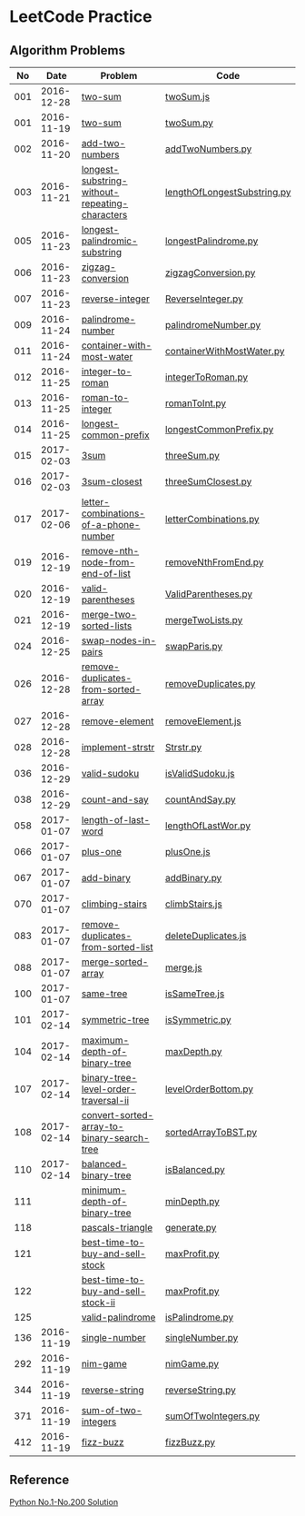LeetCode Practice
=====================

Algorithm Problems
---------------------

|No|Date|Problem|Code|
|----|------|------|------|
|001|2016-12-28|[two-sum](https://leetcode.com/problems/two-sum/)|[twoSum.js](001-two-sum/)|
|001|2016-11-19|[two-sum](https://leetcode.com/problems/two-sum/)|[twoSum.py](001-two-sum/)|
|002|2016-11-20|[add-two-numbers](https://leetcode.com/problems/add-two-numbers/)|[addTwoNumbers.py](002-add-two-numbers/)|
|003|2016-11-21|[longest-substring-without-repeating-characters](https://leetcode.com/problems/longest-substring-without-repeating-characters/)|[lengthOfLongestSubstring.py](003-longest-substring-without-repeating-characters/)|
|005|2016-11-23|[longest-palindromic-substring](https://leetcode.com/problems/longest-palindromic-substring/)|[longestPalindrome.py](005-longest-palindromic-substring/)|
|006|2016-11-23|[zigzag-conversion](https://leetcode.com/problems/zigzag-conversion/)|[zigzagConversion.py](006-zigzag-conversion/)|
|007|2016-11-23|[reverse-integer](https://leetcode.com/problems/reverse-integer/)|[ReverseInteger.py](007-reverse-integer/)|
|009|2016-11-24|[palindrome-number](https://leetcode.com/problems/palindrome-number/)|[palindromeNumber.py](009-palindrome-number/)|
|011|2016-11-24|[container-with-most-water](https://leetcode.com/problems/container-with-most-water/)|[containerWithMostWater.py](011-container-with-most-water/)|
|012|2016-11-25|[integer-to-roman](https://leetcode.com/problems/integer-to-roman/)|[integerToRoman.py](012-integer-to-roman/)|
|013|2016-11-25|[roman-to-integer](https://leetcode.com/problems/roman-to-integer/)|[romanToInt.py](013-roman-to-integer/)|
|014|2016-11-25|[longest-common-prefix](https://leetcode.com/problems/longest-common-prefix/)|[longestCommonPrefix.py](014-longest-common-prefix/)|
|015|2017-02-03|[3sum](https://leetcode.com/problems/3sum/)|[threeSum.py](015-3sum/)|
|016|2017-02-03|[3sum-closest](https://leetcode.com/problems/3sum-closest/)|[threeSumClosest.py](016-3sum-closest/)|
|017|2017-02-06|[letter-combinations-of-a-phone-number](https://leetcode.com/problems/letter-combinations-of-a-phone-number/)|[letterCombinations.py](017-letter-combinations-of-a-phone-number/)|
|019|2016-12-19|[remove-nth-node-from-end-of-list](https://leetcode.com/problems/remove-nth-node-from-end-of-list/)|[removeNthFromEnd.py](019-remove-nth-node-from-end-of-list/)|
|020|2016-12-19|[valid-parentheses](https://leetcode.com/problems/valid-parentheses/)|[ValidParentheses.py](020-valid-parentheses/)|
|021|2016-12-19|[merge-two-sorted-lists](https://leetcode.com/problems/merge-two-sorted-lists/)|[mergeTwoLists.py](021-merge-two-sorted-lists/)|
|024|2016-12-25|[swap-nodes-in-pairs](https://leetcode.com/problems/swap-nodes-in-pairs/)|[swapParis.py](024-swap-nodes-in-pairs/)|
|026|2016-12-28|[remove-duplicates-from-sorted-array](https://leetcode.com/problems/remove-duplicates-from-sorted-array/)|[removeDuplicates.py](026-remove-duplicates-from-sorted-array/)|
|027|2016-12-28|[remove-element](https://leetcode.com/problems/remove-element/)|[removeElement.js](027-remove-element/)|
|028|2016-12-28|[implement-strstr](https://leetcode.com/problems/implement-strstr/)|[Strstr.py](028-implement-strstr/)|
|036|2016-12-29|[valid-sudoku](https://leetcode.com/problems/valid-sudoku/)|[isValidSudoku.js](036-valid-sudoku/)|
|038|2016-12-29|[count-and-say](https://leetcode.com/problems/count-and-say/)|[countAndSay.py](038-count-and-say/)|
|058|2017-01-07|[length-of-last-word](https://leetcode.com/problems/length-of-last-word/)|[lengthOfLastWor.py](058-length-of-last-word/)|
|066|2017-01-07|[plus-one](https://leetcode.com/problems/plus-one/)|[plusOne.js](066-plus-one/)|
|067|2017-01-07|[add-binary](https://leetcode.com/problems/add-binary/)|[addBinary.py](067-add-binary/)|
|070|2017-01-07|[climbing-stairs](https://leetcode.com/problems/climbing-stairs/)|[climbStairs.js](070-climbing-stairs/)|
|083|2017-01-07|[remove-duplicates-from-sorted-list](https://leetcode.com/problems/remove-duplicates-from-sorted-list/)|[deleteDuplicates.js](083-remove-duplicates-from-sorted-list/)|
|088|2017-01-07|[merge-sorted-array](https://leetcode.com/problems/merge-sorted-array/)|[merge.js](088-merge-sorted-array/)|
|100|2017-01-07|[same-tree](https://leetcode.com/problems/same-tree/)|[isSameTree.js](100-same-tree/)|
|101|2017-02-14|[symmetric-tree](https://leetcode.com/problems/symmetric-tree/)|[isSymmetric.py](101-symmetric-tree/)|
|104|2017-02-14|[maximum-depth-of-binary-tree](https://leetcode.com/problems/maximum-depth-of-binary-tree/)|[maxDepth.py](104-maximum-depth-of-binary-tree/)|
|107|2017-02-14|[binary-tree-level-order-traversal-ii](https://leetcode.com/problems/binary-tree-level-order-traversal-ii/)|[levelOrderBottom.py](107-binary-tree-level-order-traversal-ii/)|
|108|2017-02-14|[convert-sorted-array-to-binary-search-tree](https://leetcode.com/problems/convert-sorted-array-to-binary-search-tree/)|[sortedArrayToBST.py](108-convert-sorted-array-to-binary-search-tree/)|
|110|2017-02-14|[balanced-binary-tree](https://leetcode.com/problems/balanced-binary-tree/)|[isBalanced.py](110-balanced-binary-tree/)|
|111||[minimum-depth-of-binary-tree](https://leetcode.com/problems/minimum-depth-of-binary-tree/)|[minDepth.py](111-minimum-depth-of-binary-tree/)|
|118||[pascals-triangle](https://leetcode.com/problems/pascals-triangle/)|[generate.py](118-pascals-triangle/)|
|121||[best-time-to-buy-and-sell-stock](https://leetcode.com/problems/best-time-to-buy-and-sell-stock/)|[maxProfit.py](121-best-time-to-buy-and-sell-stock/)|
|122||[best-time-to-buy-and-sell-stock-ii](https://leetcode.com/problems/best-time-to-buy-and-sell-stock-ii/)|[maxProfit.py](122-best-time-to-buy-and-sell-stock-ii/)|
|125||[valid-palindrome](https://leetcode.com/problems/valid-palindrome/)|[isPalindrome.py](125-valid-palindrome/)|
|136|2016-11-19|[single-number](https://leetcode.com/problems/single-number/)|[singleNumber.py](136-single-number/)|
|292|2016-11-19|[nim-game](https://leetcode.com/problems/nim-game/)|[nimGame.py](292-nim-game/)|
|344|2016-11-19|[reverse-string](https://leetcode.com/problems/reverse-string/)|[reverseString.py](344-reverse-string/)|
|371|2016-11-19|[sum-of-two-integers](https://leetcode.com/problems/sum-of-two-integers/)|[sumOfTwoIntegers.py](371-sum-of-two-integers/)|
|412|2016-11-19|[fizz-buzz](https://leetcode.com/problems/fizz-buzz/)|[fizzBuzz.py](412-fizz-buzz/)|


Reference
---------------

[Python No.1-No.200 Solution](https://shenjie1993.gitbooks.io/leetcode-python/content/)

